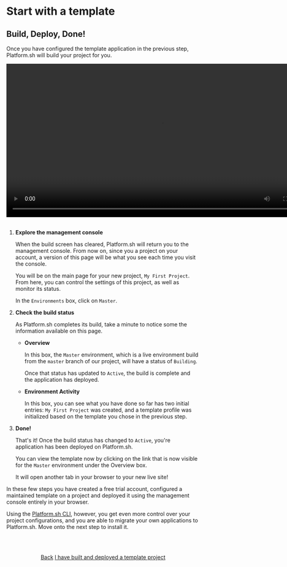 # Start with a template

## Build, Deploy, Done!

Once you have configured the template application in the previous step, Platform.sh will build your project for you.

<html>
<head>
<link rel="stylesheet" href="/styles/styles.css">
</head>
<body>
  <video width="800" controls autoplay loop>
    <source src="/videos/check-status.mp4" type="video/mp4">
  </video>
  <br/><br/> 
</body>
</html>

1. **Explore the management console**

   When the build screen has cleared, Platform.sh will return you to the management console. From now on, since you a project on your account, a version of this page will be what you see each time you visit the console.
   
   You will be on the main page for your new project, `My First Project`. From here, you can control the settings of this project, as well as monitor its status.
   
   In the `Environments` box, click on `Master`.
   
2. **Check the build status**

   As Platform.sh completes its build, take a minute to notice some the information available on this page.
   
   * **Overview**
   
      In this box, the `Master` environment, which is a live environment build from the `master` branch of our project, will have a status of `Building`. 
            
      Once that status has updated to `Active`, the build is complete and the application has deployed.
      
   * **Environment Activity**
   
      In this box, you can see what you have done so far has two initial entries: `My First Project` was created, and a template profile was initialized based on the template you chose in the previous step.
         
3. **Done!**

   That's it! Once the build status has changed to `Active`, you're application has been deployed on Platform.sh.
   
   You can view the template now by clicking on the link that is now visible for the `Master` environment under the Overview box. 
   
   It will open another tab in your browser to your new live site!
      
   
In these few steps you have created a free trial account, configured a maintained template on a  project and deployed it using the management console entirely in your browser. 

Using the [Platform.sh CLI](/development/cli.md), however, you get even more control over your project configurations, and you are able to migrate your own applications to Platform.sh. Move onto the next step to install it.

<html>
<head>
<link rel="stylesheet" href="/styles/styles.css">
</head>
<body>

<br/><br/>

<center>

<a href="/gettingstarted/template/create-project.html" class="buttongen small">Back</a>
<a href="/gettingstarted/template/cli-requirements.html" class="buttongen small">I have built and deployed a template project</a>

</center>

<br/><br/>

</body>
</html>

